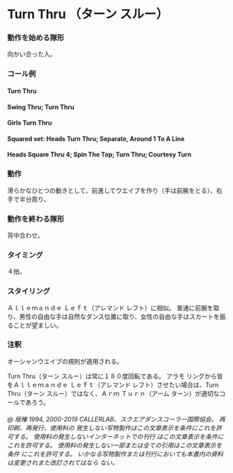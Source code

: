 
# Turn Thru （ターン スルー）

### 動作を始める隊形

向かい合った人。

### コール例

#### Turn Thru
#### Swing Thru; Turn Thru
#### Girls Turn Thru
#### Squared set: Heads Turn Thru; Separate, Around 1 To A Line
#### Heads Square Thru 4; Spin The Top; Turn Thru; Courtesy Turn

### 動作

滑らかなひとつの動きとして、前進してウエイブを作り（手は前腕をとる）、右手で半分周り、

### 動作を終わる隊形

背中合わせ。

### タイミング

４拍。

### スタイリング

Ａｌｌｅｍａｎｄｅ Ｌｅｆｔ（アレマンド レフト）に相似。 普通に前腕を取り、男性の自由な手は自然なダンス位置に取り、女性の自由な手はスカートを振ることが望ましい。

### 注釈

オーシャンウエイブの規則が適用される。

Turn Thru（ターン スルー）は常に１８０度回転である。 アラモ リングから皆をＡｌｌｅｍａｎｄｅ Ｌｅｆｔ（アレマンド レフト）させたい場合は、Turn Thru（ターン スルー）ではなく、Ａｒｍ Ｔｕｒｎ（アーム ターン）が適切なコールであろう。

###### @ 版権 1994, 2000-2019 CALLERLAB、スクエアダンスコーラー国際協会。 再印刷、再発行、使用料の 発生しない写物製作はこの文章表示を条件にこれを許可する。 使用料の発生しないインターネットでの刊行 はこの文章表示を条件にこれを許可する。 使用料の発生しない一部または全ての引用はこの文章表示を条件 にこれを許可する。 いかなる写物製作または刊行においても本書内の資料は変更されまた改訂されてはなら ない。
